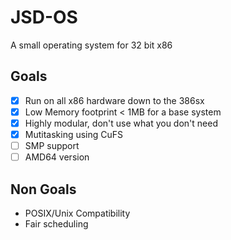 # JSD-OS
A small operating system for 32 bit x86

## Goals

- [x] Run on all x86 hardware down to the 386sx
- [x] Low Memory footprint < 1MB for a base system
- [x] Highly modular, don't use what you don't need
- [x] Mutitasking using CuFS
- [ ] SMP support
- [ ] AMD64 version

## Non Goals

- POSIX/Unix Compatibility
- Fair scheduling

